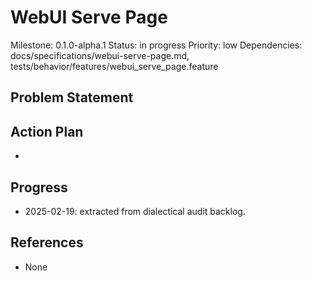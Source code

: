 # WebUI Serve Page
Milestone: 0.1.0-alpha.1
Status: in progress
Priority: low
Dependencies: docs/specifications/webui-serve-page.md, tests/behavior/features/webui_serve_page.feature

## Problem Statement
<description>


## Action Plan
- <tasks>

## Progress
- 2025-02-19: extracted from dialectical audit backlog.

## References
- None
